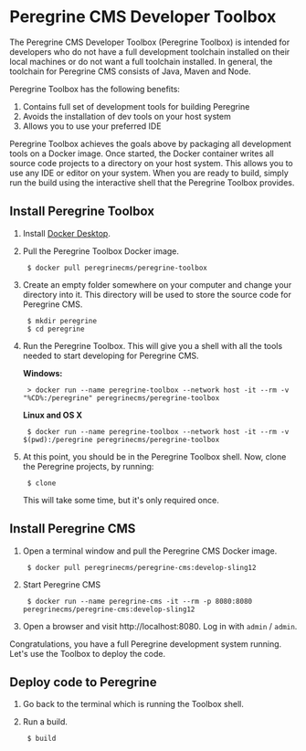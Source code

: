 # Peregrine CMS Developer Toolbox

The Peregrine CMS Developer Toolbox (Peregrine Toolbox) is intended for developers who do 
not have a full development toolchain installed on their local machines or do not want a 
full toolchain installed. In general, the toolchain for Peregrine CMS consists of Java, 
Maven and Node.

Peregrine Toolbox has the following benefits:
1. Contains full set of development tools for building Peregrine
2. Avoids the installation of dev tools on your host system
3. Allows you to use your preferred IDE 

Peregrine Toolbox achieves the goals above by packaging all development tools
on a Docker image. Once started, the Docker container writes all source code
projects to a directory on your host system. This allows you to use any IDE or
editor on your system. When you are ready to build, simply run the build using 
the interactive shell that the Peregrine Toolbox provides.

## Install Peregrine Toolbox

1. Install [Docker Desktop](https://www.docker.com/products/docker-desktop).

2. Pull the Peregrine Toolbox Docker image.

        $ docker pull peregrinecms/peregrine-toolbox

3. Create an empty folder somewhere on your computer and change your directory into it.
   This directory will be used to store the source code for Peregrine CMS. 
    
        $ mkdir peregrine
        $ cd peregrine

4. Run the Peregrine Toolbox. This will give you a shell with all the tools needed to 
   start developing for Peregrine CMS.

   **Windows:**
   
        > docker run --name peregrine-toolbox --network host -it --rm -v "%CD%:/peregrine" peregrinecms/peregrine-toolbox

   **Linux and OS X**

        $ docker run --name peregrine-toolbox --network host -it --rm -v $(pwd):/peregrine peregrinecms/peregrine-toolbox

5. At this point, you should be in the Peregrine Toolbox shell. Now, clone the Peregrine
   projects, by running:

        $ clone
        
   This will take some time, but it's only required once.
   
 ## Install Peregrine CMS

1. Open a terminal window and pull the Peregrine CMS Docker image.

        $ docker pull peregrinecms/peregrine-cms:develop-sling12 

2. Start Peregrine CMS

        $ docker run --name peregrine-cms -it --rm -p 8080:8080 peregrinecms/peregrine-cms:develop-sling12 

3. Open a browser and visit http://localhost:8080. Log in with `admin` / `admin`.

Congratulations, you have a full Peregrine development system running. Let's use the
Toolbox to deploy the code.

## Deploy code to Peregrine

1. Go back to the terminal which is running the Toolbox shell.

2. Run a build.

        $ build
